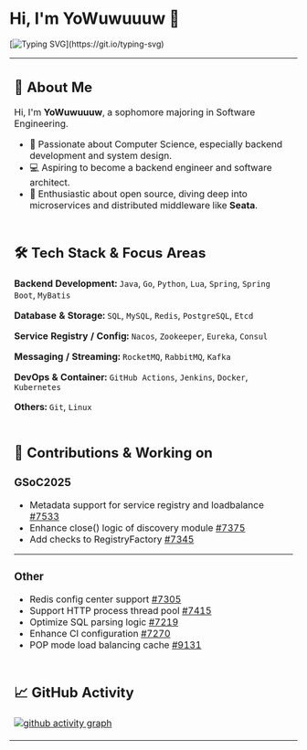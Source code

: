 # Hi, I'm YoWuwuuuw 👋  
[![Typing SVG](https://readme-typing-svg.demolab.com?font=Exo+2&size=22&pause=1000&width=435&lines=Welcome+to+my+GitHub+profile!)](https://git.io/typing-svg)

<table>
<tr><td>
  
## 🙋 About Me

Hi, I'm **YoWuwuuuw**, a sophomore majoring in Software Engineering.

- 🎯 Passionate about Computer Science, especially backend development and system design.  
- 💻 Aspiring to become a backend engineer and software architect.  
- 🚀 Enthusiastic about open source, diving deep into microservices and distributed middleware like **Seata**.

</td></tr>


<tr><td>
  
## 🛠️ Tech Stack & Focus Areas

**Backend Development:** `Java`, `Go`, `Python`, `Lua`, `Spring`, `Spring Boot`, `MyBatis`  

**Database & Storage:** `SQL`, `MySQL`, `Redis`, `PostgreSQL`, `Etcd`

**Service Registry / Config:** `Nacos`, `Zookeeper`, `Eureka`, `Consul`  

**Messaging / Streaming:** `RocketMQ`, `RabbitMQ`, `Kafka`  

**DevOps & Container:** `GitHub Actions`, `Jenkins`, `Docker`, `Kubernetes`  

**Others:** `Git`, `Linux`

</td></tr>


<tr><td>

## 📃 Contributions & Working on
### GSoC2025
- Metadata support for service registry and loadbalance [#7533](https://github.com/apache/incubator-seata/pull/7533)
- Enhance close() logic of discovery module [#7375](https://github.com/apache/incubator-seata/pull/7375)
- Add checks to RegistryFactory [#7345](https://github.com/apache/incubator-seata/pull/7345)

---

### Other
- Redis config center support [#7305](https://github.com/apache/incubator-seata/pull/7305)
- Support HTTP process thread pool [#7415](https://github.com/apache/incubator-seata/pull/7415)
- Optimize SQL parsing logic [#7219](https://github.com/apache/incubator-seata/pull/7219)
- Enhance CI configuration [#7270](https://github.com/apache/incubator-seata/pull/7270)  
- POP mode load balancing cache [#9131](https://github.com/apache/rocketmq/pull/9131)

</td></tr>

<tr><td>

## 📈 GitHub Activity

[![github activity graph](https://github-readme-activity-graph.vercel.app/graph?username=YoWuwuuuw&bg_color=ffffff&color=9e4c98&line=9992f7&point=1e6794&area=true&hide_border=true)](https://github.com/ashutosh00710/github-readme-activity-graph)

</td></tr>
</table>
